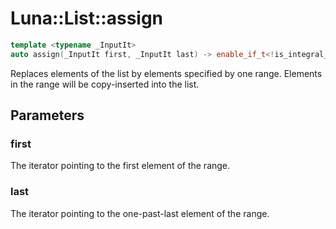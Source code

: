 # Luna::List::assign

```c++
template <typename _InputIt>
auto assign(_InputIt first, _InputIt last) -> enable_if_t<!is_integral_v< _InputIt >, void >
```

Replaces elements of the list by elements specified by one range. Elements in the range will be copy-inserted into the list. 



## Parameters
### first
The iterator pointing to the first element of the range. 

### last
The iterator pointing to the one-past-last element of the range. 

